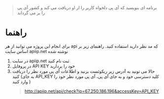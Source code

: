 > برنامه ای بنویسید که آی پی دلخواه کاربر را از او دریافت می کند
> و کشور آی پی را بر می گرداند

# راهنما

برای انجام این پروژه می توانید از هر api که مد نظر دارید استفاده کنید.
راهنمای زیر بر اساس سایت apiip.net نوشته شده

1. در سایت apiip.net ثبت نام کنید
2. در پروفایل API KEY خود را بردارید
3. حالا می تونید به آدرس زیر ریکوئست بزنید و اطلاعات آی پی مورد نظر را دریافت کنید (به جای API_KEY کلید دسترسی خود و به جای آی پی، آی پی مورد نظر خود را وارد کنید )
   > http://apiip.net/api/check?ip=67.250.186.196&accessKey=API_KEY
